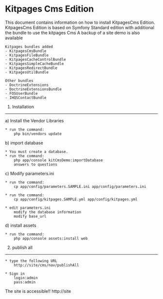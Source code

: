 Kitpages Cms Edition
========================

This document contains information on how to install KitpagesCms Edition.
KitpagesCms Edition is based on Symfony Standard edition with additional the bundle to use the kitpages Cms
A backup of a site demo is also available

    Kitpages bundles added
    - KitpagesCmsBundle
    - KitpagesFileBundle
    - KitpagesCacheControlBundle
    - KitpagesSimpleCacheBundle
    - KitpagesRedirectBundle
    - KitpagesUtilBundle

    Other bundles
    - DoctrineExtensions
    - DoctrineExtensionsBundle
    - FOSUserBundle
    - IHQSContactBundle

1) Installation
---------------

a) Install the Vendor Libraries

    * run the command:
        php bin/vendors update

b) import database

    * You must create a database.
    * run the command:
        php app/console kitCmsDemo:importDatabase
        answers to questions

c) Modify parameters.ini

    * run the command:
        cp app/config/parameters.SAMPLE.ini app/config/parameters.ini

    * run the command:
        cp app/config/kitpages.SAMPLE.yml app/config/kitpages.yml

    * edit parameters.ini
        modify the database information
        modify base_url

d) install assets

    * run the command:
        php app/console assets:install web




2) publish all
-----------------------
    * type the following URL
        http://site/cms/nav/publishAll

    * Sign in
        login:admin
        pass:admin


The site is accessible!!  http://site

